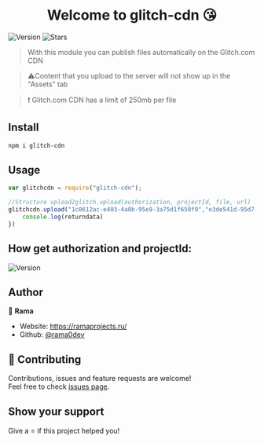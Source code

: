 <h1 align="center">Welcome to glitch-cdn 😘</h1>
<p>
  <img alt="Version" src="https://img.shields.io/npm/v/glitch-cdn" />
  <img alt="Stars" src="https://img.shields.io/github/stars/rama0dev" />
</p>

> With this module you can publish files automatically on the Glitch.com CDN

> ⚠️Content that you upload to the server will not show up in the "Assets" tab

> ❗ Glitch.com CDN has a limit of 250mb per file

## Install

```sh
npm i glitch-cdn
```

## Usage

```js
var glitchcdn = require("glitch-cdn");

//Structure upload2glitch.upload(authorization, projectId, file, url) 
glitchcdn.upload("1c0612ac-e403-4a0b-95e9-3a75d1f650f9","e3de541d-95d7-4ed6-a3ee-89abefa4211b",`./frog.png`,`img/cutepictures/frog.png`, (returndata)=>{
    console.log(returndata) 
})
```

## How get authorization and projectId:
<p>
  <img alt="Version" src="https://s3.amazonaws.com/production-assetsbucket-8ljvyr1xczmb/600a54c1-31ee-49cb-ba36-6b6ccc9cb1b0/github/glitch-cdn/content/video/howgetauth_and_projectid_glitch.gif" />
</p>



## Author

👤 **Rama**

* Website: https://ramaprojects.ru/
* Github: [@rama0dev](https://github.com/rama0dev)

## 🤝 Contributing

Contributions, issues and feature requests are welcome!<br />Feel free to check [issues page](https://github.com/rama0dev/glitch-cdn/issues). 

## Show your support

Give a ⭐️ if this project helped you!
